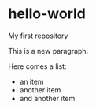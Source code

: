 # hello-world
My first repository

This is a new paragraph.

Here comes a list:

- an item
- another item
- and another item
